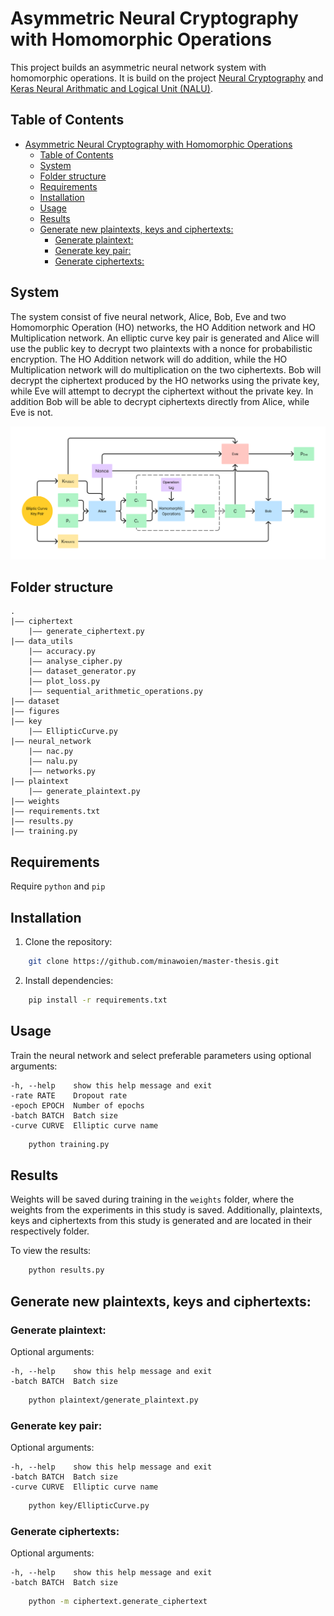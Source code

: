 # Asymmetric Neural Cryptography with Homomorphic Operations

This project builds an asymmetric neural network system with homomorphic operations. It is build on the project [Neural Cryptography](https://github.com/minawoien/Neural-Cryptography) and [Keras Neural Arithmatic and Logical Unit (NALU)](https://github.com/titu1994/keras-neural-alu/tree/master). 

## Table of Contents
- [Asymmetric Neural Cryptography with Homomorphic Operations](#asymmetric-neural-cryptography-with-homomorphic-operations)
  - [Table of Contents](#table-of-contents)
  - [System](#system)
  - [Folder structure](#folder-structure)
  - [Requirements](#requirements)
  - [Installation](#installation)
  - [Usage](#usage)
  - [Results](#results)
  - [Generate new plaintexts, keys and ciphertexts:](#generate-new-plaintexts-keys-and-ciphertexts)
    - [Generate plaintext:](#generate-plaintext)
    - [Generate key pair:](#generate-key-pair)
    - [Generate ciphertexts:](#generate-ciphertexts)

## System
The system consist of five neural network, Alice, Bob, Eve and two Homomorphic Operation (HO) networks, the HO Addition network and HO Multiplication network. An elliptic curve key pair is generated and Alice will use the public key to decrypt two plaintexts with a nonce for probabilistic encryption. The HO Addition network will do addition, while the HO Multiplication network will do multiplication on the two ciphertexts. Bob will decrypt the ciphertext produced by the HO networks using the private key, while Eve will attempt to decrypt the ciphertext without the private key. In addition Bob will be able to decrypt ciphertexts directly from Alice, while Eve is not.

![Cryptosystem](figures/cryptosystem.png)

## Folder structure

    .
    |–– ciphertext
        |–– generate_ciphertext.py
    |–– data_utils
        |–– accuracy.py
        |–– analyse_cipher.py
        |–– dataset_generator.py
        |–– plot_loss.py
        |–– sequential_arithmetic_operations.py
    |–– dataset
    |–– figures
    |–– key
        |–– EllipticCurve.py
    |–– neural_network
        |–– nac.py
        |–– nalu.py
        |–– networks.py
    |–– plaintext
        |–– generate_plaintext.py
    |–– weights
    |–– requirements.txt
    |–– results.py
    |–– training.py


## Requirements
Require `python` and `pip`

## Installation
1. Clone the repository:
```bash
    git clone https://github.com/minawoien/master-thesis.git
```

2. Install dependencies:
```bash
    pip install -r requirements.txt
 ```

## Usage
Train the neural network and select preferable parameters using optional arguments:
  ```
  -h, --help    show this help message and exit
  -rate RATE    Dropout rate
  -epoch EPOCH  Number of epochs
  -batch BATCH  Batch size
  -curve CURVE  Elliptic curve name
  ```

```bash
    python training.py
```

## Results

Weights will be saved during training in the `weights` folder, where the weights from the experiments in this study is saved. Additionally, plaintexts, keys and ciphertexts from this study is generated and are located in their respectively folder.

To view the results:
```bash
    python results.py
```

## Generate new plaintexts, keys and ciphertexts:

### Generate plaintext:

Optional arguments:
  ```
  -h, --help    show this help message and exit
  -batch BATCH  Batch size
  ```

```bash
    python plaintext/generate_plaintext.py
```

### Generate key pair:
Optional arguments:
  ```
  -h, --help    show this help message and exit
  -batch BATCH  Batch size
  -curve CURVE  Elliptic curve name
  ```

```bash
    python key/EllipticCurve.py
```

### Generate ciphertexts:
Optional arguments:
  ```
  -h, --help    show this help message and exit
  -batch BATCH  Batch size
  ```

```bash
    python -m ciphertext.generate_ciphertext
```